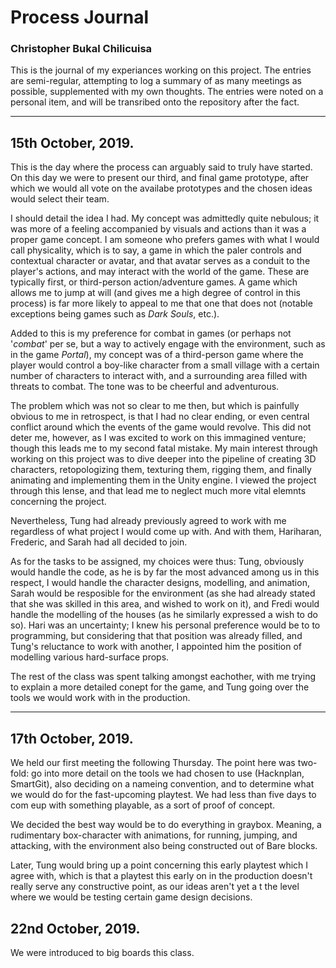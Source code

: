 # Process Journal
### Christopher Bukal Chilicuisa

This is the journal of my experiances working on this project. The entries are semi-regular, attempting to log a summary of as many meetings as possible, supplemented with my own thoughts.
The entries were noted on a personal item, and will be transribed onto the repository after the fact.

---

## 15th October, 2019.
This is the day where the process can arguably said to truly have started. On this day we were to present our third, and final game prototype, after which we would all vote on the availabe prototypes and 
the chosen ideas would select their team.

I should detail the idea I had. My concept was admittedly quite nebulous; it was more of a feeling accompanied by visuals and actions than it was a proper game concept. 
I am someone who prefers games with what I would call physicality, which is to say, a game in which the paler controls and contextual character or avatar, and that avatar 
serves as a conduit to the player's actions, and may interact with the world of the game. These are typically first, or third-person action/adventure games. A game which
allows me to jump at will (and gives me a high degree of control in this process) is far more likely to appeal to me that one that does not (notable exceptions being games such as _Dark Souls_, etc.).

Added to this is my preference for combat in games (or perhaps not '_combat_' per se, but a way to actively engage with the environment, such as in the game _Portal_), my concept was of a third-person game 
where the player would control a boy-like character from a small village with a certain number of characters to interact with, and a surrounding area filled with threats to combat. The tone was to be cheerful
and adventurous.

The problem which was not so clear to me then, but which is painfully obvious to me in retrospect, is that I had no clear ending, or even central conflict around which the events of the game would revolve.
This did not deter me, however, as I was excited to work on this immagined venture; though this leads me to my second fatal mistake. My main interest through working on this project was to dive deeper
into the pipeline of creating 3D characters, retopologizing them, texturing them, rigging them, and finally animating and implementing them in the Unity engine. I viewed the project through this lense, 
and that lead me to neglect much more vital elemnts concerning the project.

Nevertheless, Tung had already previously agreed to work with me regardless of what project I would come up with. And with them, Hariharan, Frederic, and Sarah had all decided to join.

As for the tasks to be assigned, my choices were thus: Tung, obviously would handle the code, as he is by far the most advanced among us in this respect, I would handle the character designs, modelling, 
and animation, Sarah would be resposible for the environment (as she had already stated that she was skilled in this area, and wished to work on it), and Fredi would handle the modelling of the houses (as
he similarly expressed a wish to do so). Hari was an uncertainty; I knew his personal preference would be to to programming, but considering that that position was already filled, and Tung's reluctance to 
work with another, I appointed him the position of modelling various hard-surface props.

The rest of the class was spent talking amongst eachother, with me trying to explain a more detailed conept for the game, and Tung going over the tools we would work with in the production.

---

## 17th October, 2019.
We held our first meeting the following Thursday. The point here was two-fold: go into more detail on the tools we had chosen to use (Hacknplan, SmartGit), also deciding on a nameing convention, and to
determine what we would do for the fast-upcoming playtest. We had less than five days to com eup with something playable, as a sort of proof of concept.

We decided the best way would be to do everything in graybox. Meaning, a rudimentary box-character with animations, for running, jumping, and attacking, with the environment also being constructed out of
Bare blocks.

Later, Tung would bring up a point concerning this early playtest which I agree with, which is that a playtest this early on in the production doesn't really serve any constructive point, as our ideas
aren't yet a t the level where we would be testing certain game design decisions.

## 22nd October, 2019.
We were introduced to big boards this class.
